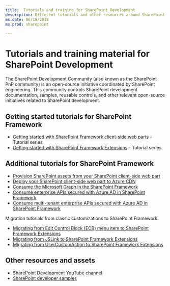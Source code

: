 ```yaml
---
title:  Tutorials and training for SharePoint Development
description: Different tutorials and other resources around SharePoint development.
ms.date: 06/18/2018
ms.prod: sharepoint

---
```


# Tutorials and training material for SharePoint Development

The SharePoint Development Community (also known as the SharePoint PnP community) is an open-source initiative coordinated by SharePoint engineering. This community controls SharePoint development documentation, samples, reusable controls, and other relevant open-source initiatives related to SharePoint development.

## Getting started tutorials for SharePoint Framework

* [Getting started with SharePoint Framework client-side web parts](https://docs.microsoft.com/en-us/sharepoint/dev/spfx/web-parts/get-started/build-a-hello-world-web-part) - Tutorial series
* [Getting started with SharePoint Framework Extensions](https://docs.microsoft.com/en-us/sharepoint/dev/spfx/extensions/get-started/build-a-hello-world-extension) - Tutorial series


## Additional tutorials for SharePoint Framework

* [Provision SharePoint assets from your SharePoint client-side web part](https://docs.microsoft.com/en-us/sharepoint/dev/spfx/web-parts/get-started/provision-sp-assets-from-package)
* [Deploy your SharePoint client-side web part to Azure CDN](https://docs.microsoft.com/en-us/sharepoint/dev/spfx/web-parts/get-started/deploy-web-part-to-cdn)
* [Consume the Microsoft Graph in the SharePoint Framework](https://docs.microsoft.com/en-us/sharepoint/dev/spfx/use-aad-tutorial)
* [Consume enterprise APIs secured with Azure AD in SharePoint Framework](https://docs.microsoft.com/en-us/sharepoint/dev/spfx/use-aadhttpclient-enterpriseapi)
* [Consume multi-tenant enterprise APIs secured with Azure AD in SharePoint Framework](https://docs.microsoft.com/en-us/sharepoint/dev/spfx/use-aadhttpclient-enterpriseapi-multitenant)

Migration tutorials from classic customizations to SharePoint Framework

* [Migrating from Edit Control Block (ECB) menu item to SharePoint Framework Extensions](https://docs.microsoft.com/en-us/sharepoint/dev/spfx/extensions/guidance/migrate-from-ecb-to-spfx-extensions)
* [Migrating from JSLink to SharePoint Framework Extensions](https://docs.microsoft.com/en-us/sharepoint/dev/spfx/extensions/guidance/migrate-from-jslink-to-spfx-extensions)
* [Migrating from UserCustomAction to SharePoint Framework Extensions](https://docs.microsoft.com/en-us/sharepoint/dev/spfx/extensions/guidance/migrate-from-usercustomactions-to-spfx-extensions)


## Other resources and assets

- [SharePoint Development YouTube channel](http://aka.ms/spdev-videos)
- [SharePoint developer samples](http://aka.ms/spdev-samples)
